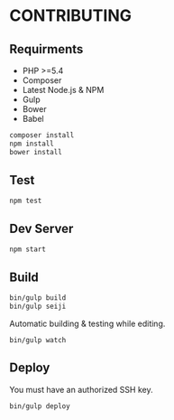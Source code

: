 CONTRIBUTING
==
Requirments
--
- PHP >=5.4
- Composer
- Latest Node.js & NPM
- Gulp
- Bower
- Babel

```sh
composer install
npm install
bower install
```

Test
--
`npm test`

Dev Server
--
`npm start`

Build
--
```sh
bin/gulp build
bin/gulp seiji
```

Automatic building & testing while editing.

`bin/gulp watch`

Deploy
--
You must have an authorized SSH key.

`bin/gulp deploy`
